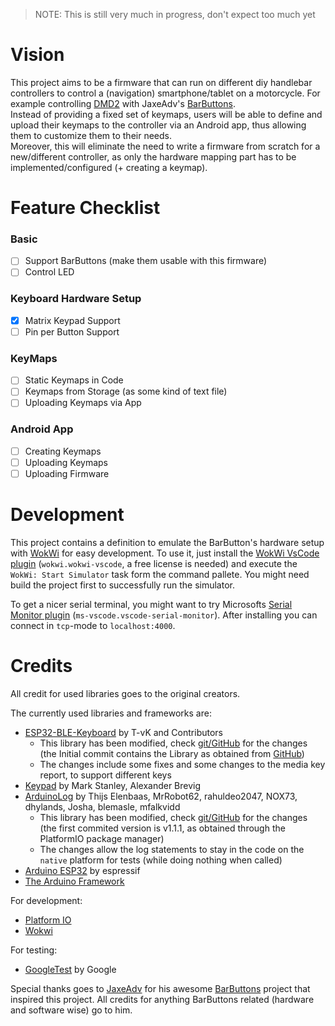 > NOTE: This is still very much in progress, don't expect too much yet

# Vision
This project aims to be a firmware that can run on different diy handlebar controllers to control a (navigation) smartphone/tablet on a motorcycle.
For example controlling [DMD2](https://www.drivemodedashboard.com/) with JaxeAdv's [BarButtons](https://jaxeadv.com/barbuttons/).  
Instead of providing a fixed set of keymaps, users will be able to define and upload their keymaps to the controller via an Android app, thus allowing them to customize them to their needs.  
Moreover, this will eliminate the need to write a firmware from scratch for a new/different controller, as only the hardware mapping part has to be implemented/configured (+ creating a keymap).

# Feature Checklist
### Basic
- [ ] Support BarButtons (make them usable with this firmware)
- [ ] Control LED

### Keyboard Hardware Setup
- [x] Matrix Keypad Support
- [ ] Pin per Button Support

### KeyMaps
- [ ] Static Keymaps in Code
- [ ] Keymaps from Storage (as some kind of text file)
- [ ] Uploading Keymaps via App

### Android App
- [ ] Creating Keymaps
- [ ] Uploading Keymaps
- [ ] Uploading Firmware

# Development
This project contains a definition to emulate the BarButton's hardware setup with [WokWi](https://wokwi.com/) for easy development.
To use it, just install the [WokWi VsCode plugin](https://marketplace.visualstudio.com/items?itemName=Wokwi.wokwi-vscode) (`wokwi.wokwi-vscode`, a free license is needed) and execute the `WokWi: Start Simulator` task form the command pallete. You might need build the project first to successfully run the simulator.

To get a nicer serial terminal, you might want to try Microsofts [Serial Monitor plugin](https://marketplace.visualstudio.com/items?itemName=ms-vscode.vscode-serial-monitor) (`ms-vscode.vscode-serial-monitor`). After installing you can connect in `tcp`-mode to `localhost:4000`.

# Credits
All credit for used libraries goes to the original creators.

The currently used libraries and frameworks are:
* [ESP32-BLE-Keyboard](https://github.com/T-vK/ESP32-BLE-Keyboard) by T-vK and Contributors
    * This library has been modified, check [git/GitHub](https://github.com/jodoll/NavigationButtons/commits/main/lib/ESP32-BLE-Keyboard%400.3.2-beta) for the changes (the Initial commit contains the Library as obtained from [GitHub](https://github.com/T-vK/ESP32-BLE-Keyboard/releases/download/0.3.2-beta/ESP32-BLE-Keyboard.zip))
    * The changes include some fixes and some changes to the media key report, to support different keys
* [Keypad](https://github.com/Chris--A/Keypad) by Mark Stanley, Alexander Brevig
* [ArduinoLog](https://github.com/thijse/Arduino-Log) by Thijs Elenbaas, MrRobot62, rahuldeo2047, NOX73, dhylands, Josha, blemasle, mfalkvidd
    * This library has been modified, check [git/GitHub](https://github.com/jodoll/NavigationButtons/commits/main/lib/ArduinoLog) for the changes (the first commited version is v1.1.1, as obtained through the PlatformIO package manager)
    * The changes allow the log statements to stay in the code on the `native` platform for tests (while doing nothing when called)
* [Arduino ESP32](https://github.com/espressif/arduino-esp32) by espressif
* [The Arduino Framework](https://www.arduino.cc/)

For development:
* [Platform IO](https://platformio.org/)
* [Wokwi](https://wokwi.com/)

For testing:
* [GoogleTest](https://github.com/google/googletest/) by Google


Special thanks goes to [JaxeAdv](https://jaxeadv.com/) for his awesome [BarButtons](https://jaxeadv.com/barButtons) project that inspired this project. All credits for anything BarButtons related (hardware and software wise) go to him.